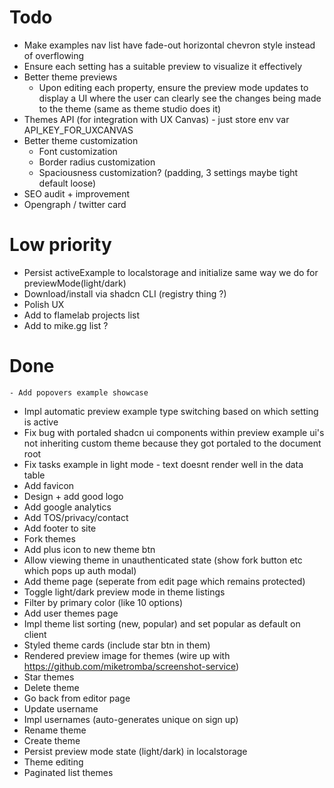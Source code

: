 # Todo
- Make examples nav list have fade-out horizontal chevron style instead of overflowing
- Ensure each setting has a suitable preview to visualize it effectively
- Better theme previews
    - Upon editing each property, ensure the preview mode updates to display a UI where the user can clearly see the changes being made to the theme (same as theme studio does it)
- Themes API (for integration with UX Canvas) - just store env var API_KEY_FOR_UXCANVAS
- Better theme customization
    - Font customization
    - Border radius customization
    - Spaciousness customization? (padding, 3 settings maybe tight default loose)
- SEO audit + improvement
- Opengraph / twitter card

# Low priority
- Persist activeExample to localstorage and initialize same way we do for previewMode(light/dark)
- Download/install via shadcn CLI (registry thing ?)
- Polish UX
- Add to flamelab projects list
- Add to mike.gg list ?

# Done
    - Add popovers example showcase
- Impl automatic preview example type switching based on which setting is active
- Fix bug with portaled shadcn ui components within preview example ui's not inheriting custom theme because they got portaled to the document root
- Fix tasks example in light mode - text doesnt render well in the data table
- Add favicon
- Design + add good logo
- Add google analytics
- Add TOS/privacy/contact
- Add footer to site
- Fork themes
- Add plus icon to new theme btn
- Allow viewing theme in unauthenticated state (show fork button etc which pops up auth modal)
- Add theme page (seperate from edit page which remains protected)
- Toggle light/dark preview mode in theme listings
- Filter by primary color (like 10 options)
- Add user themes page
- Impl theme list sorting (new, popular) and set popular as default on client
- Styled theme cards (include star btn in them)
- Rendered preview image for themes (wire up with https://github.com/miketromba/screenshot-service)
- Star themes
- Delete theme
- Go back from editor page
- Update username
- Impl usernames (auto-generates unique on sign up)
- Rename theme
- Create theme
- Persist preview mode state (light/dark) in localstorage
- Theme editing
- Paginated list themes